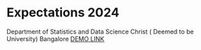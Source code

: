# Expectations 2024

Department of Statistics and Data Science
Christ ( Deemed to be University) Bangalore
[DEMO LINK](https://asmitamondal.github.io/expectations/)
